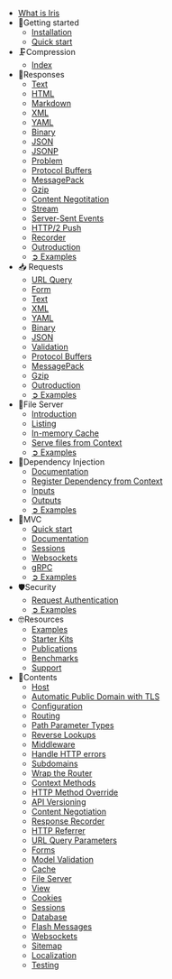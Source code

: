 * [What is Iris](README.md)
* 📌Getting started
  * [Installation](getting-started/installation.md)
  * [Quick start](getting-started/quick-start.md)
* 🗜️Compression
  * [Index](compression/compression.md)
* 🚀Responses
  * [Text](responses/text.md)
  * [HTML](responses/html.md)
  * [Markdown](responses/markdown.md)
  * [XML](responses/xml.md)
  * [YAML](responses/yaml.md)
  * [Binary](responses/binary.md)
  * [JSON](responses/json.md)
  * [JSONP](responses/jsonp.md)
  * [Problem](responses/problem.md)
  * [Protocol Buffers](responses/protobuf.md)
  * [MessagePack](responses/messagepack.md)
  * [Gzip](responses/gzip.md)
  * [Content Negotitation](responses/content-negotiation.md)
  * [Stream](responses/stream.md)
  * [Server-Sent Events](responses/sse.md)
  * [HTTP/2 Push](responses/http2_push.md)
  * [Recorder](responses/recorder.md)
  * [Outroduction](responses/outroduction.md)
  * [➲ Examples](https://github.com/kataras/iris/tree/master/_examples/response-writer)
* 📥 Requests
  * [URL Query](requests/url-query.md)
  * [Form](requests/form.md)
  * [Text](requests/text.md)
  * [XML](requests/xml.md)
  * [YAML](requests/yaml.md)
  * [Binary](requests/binary.md)
  * [JSON](requests/json.md)
  * [Validation](requests/validation.md)
  * [Protocol Buffers](requests/protobuf.md)
  * [MessagePack](requests/messagepack.md)
  * [Gzip](requests/gzip.md)
  * [Outroduction](requests/outroduction.md)
  * [➲ Examples](https://github.com/kataras/iris/tree/master/_examples/request-body)
* 📁File Server
  * [Introduction](file-server/introduction.md)
  * [Listing](file-server/listing.md)
  * [In-memory Cache](file-server/memory-cache.md)
  * [Serve files from Context](file-server/context-file-server.md)
  * [➲ Examples](https://github.com/kataras/iris/tree/master/_examples/file-server)
* 💉Dependency Injection
  * [Documentation](dependency-injection/dependency-injection.md)
  * [Register Dependency from Context](dependency-injection/context-register-dependency.md)
  * [Inputs](dependency-injection/inputs.md)
  * [Outputs](dependency-injection/outputs.md)
  * [➲ Examples](https://github.com/kataras/iris/tree/master/_examples/dependency-injection)
* 🦏MVC
  * [Quick start](mvc/mvc-quickstart.md)
  * [Documentation](mvc/mvc.md)
  * [Sessions](mvc/mvc-sessions.md)
  * [Websockets](mvc/mvc-websockets.md)
  * [gRPC](mvc/mvc-grpc.md)
  * [➲ Examples](https://github.com/kataras/iris/tree/master/_examples/mvc)
* 🛡️Security
  * [Request Authentication](security/request-authentication.md)
  * [➲ Examples](https://github.com/kataras/iris/tree/master/_examples/auth)
* 🤓Resources
  * [Examples](https://github.com/kataras/iris/tree/master/_examples)
  * [Starter Kits](resources/starter-kits.md)
  * [Publications](resources/publications.md)
  * [Benchmarks](resources/benchmarks.md)
  * [Support](resources/support.md)
* 📘Contents
  * [Host](contents/host/README.md)
  * [Automatic Public Domain with TLS](contents/host/automatic-public-address.md)
  * [Configuration](contents/configuration.md)
  * [Routing](contents/routing/README.md)
  * [Path Parameter Types](contents/routing/routing-path-parameter-types.md)
  * [Reverse Lookups](contents/routing/routing-reverse-lookups.md)
  * [Middleware](contents/routing/routing-middleware.md)
  * [Handle HTTP errors](contents/routing/routing-error-handlers.md)
  * [Subdomains](contents/routing/routing-subdomains.md)
  * [Wrap the Router](contents/routing/routing-wrap-the-router.md)
  * [Context Methods](contents/routing/routing-context-methods.md)
  * [HTTP Method Override](contents/http-method-override.md)
  * [API Versioning](contents/api-versioning.md)
  * [Content Negotiation](contents/content-negotiation.md)
  * [Response Recorder](contents/response-recorder.md)
  * [HTTP Referrer](contents/http-referrer.md)
  * [URL Query Parameters](contents/url-query-parameters.md)
  * [Forms](contents/forms.md)
  * [Model Validation](contents/model-validation.md)
  * [Cache](contents/cache.md)
  * [File Server](contents/file-server.md)
  * [View](view/view.md)
  * [Cookies](contents/cookies.md)
  * [Sessions](contents/sessions/README.md)
  * [Database](contents/sessions/database.md)
  * [Flash Messages](contents/sessions/flashmessages.md)
  * [Websockets](contents/websockets.md)
  * [Sitemap](contents/sitemap.md)
  * [Localization](contents/localization.md)
  * [Testing](contents/testing.md)

<!-- slide:break-100 -->
